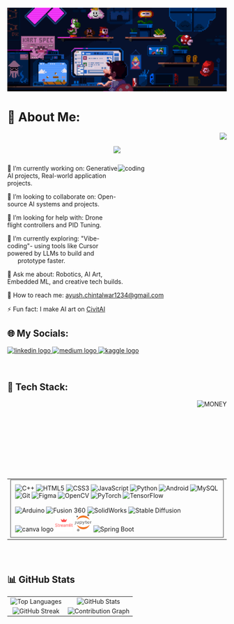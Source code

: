 ![MasterHead](https://github.com/tusharpatil2912/tusharpatil2912/blob/main/banner.gif)

# 💫 About Me: 
<img align="right" src="https://visitor-badge.laobi.icu/badge?page_id=4yu5h-crtl.4yu5h-crtl" />
<h1 align="center">
    <img src="https://readme-typing-svg.herokuapp.com/?font=Righteous&size=35&center=true&vCenter=true&width=600&height=70&duration=4000&lines=Hi+There!+👋;+I'm+Ayush+Chintalwar!" />
</h1>     

<img align="right" alt="coding" width="250" height="250" src="https://bit.ly/448Fxkj">

🔭 I’m currently working on: Generative AI projects, Real-world application projects.

👯 I’m looking to collaborate on: Open-source AI systems and projects.

🤝 I’m looking for help with: Drone flight controllers and PID Tuning.

🌱 I’m currently exploring: "Vibe-coding"- using tools like Cursor powered by LLMs to build and
&nbsp;&nbsp;&nbsp;&nbsp;&nbsp;&nbsp;prototype faster.

💬 Ask me about: Robotics, AI Art, Embedded ML, and creative tech builds.

📩 How to reach me: ayush.chintalwar1234@gmail.com

⚡ Fun fact: I make AI art on [CivitAI](https://civitai.green/user/Dxrek)

## 🌐 My Socials:
<div align="left">
  <a href="https://www.linkedin.com/in/ayush-chintalwar-18b9b1259/" target="_blank">
    <img src="https://img.shields.io/static/v1?message=LinkedIn&logo=linkedin&label=&color=0077B5&logoColor=white&labelColor=&style=flat" height="37" alt="linkedin logo"  />
  </a>
  <a href="https://medium.com/@mindofmachina" target="_blank">
    <img src="https://img.shields.io/static/v1?message=Medium&logo=medium&label=&color=12100E&logoColor=white&labelColor=&style=flat" height="37" alt="medium logo"  />
  </a>
  <a href="https://kaggle.com/ayush1364" target="_blank">
    <img src="https://img.shields.io/static/v1?message=Kaggle&logo=kaggle&label=&color=20BEFF&logoColor=white&labelColor=&style=flat" height="37" alt="kaggle logo"  />
  </a>
</div>
<br><br>

<h2>🧰 Tech Stack:</h2>
<img align="right" alt="MONEY" height="180" src="https://media.tenor.com/rePDfDWO3XoAAAAd/hacking.gif">
<table>
  <tr>
    <td>
      <div align="left" style="padding: 10px; border: 1px solid #444; display: inline-block;">
        <img src="https://cdn.jsdelivr.net/gh/devicons/devicon/icons/cplusplus/cplusplus-original.svg" height="40" alt="C++" />
        <img src="https://cdn.jsdelivr.net/gh/devicons/devicon/icons/html5/html5-original.svg" height="40" alt="HTML5" />
        <img src="https://cdn.jsdelivr.net/gh/devicons/devicon/icons/css3/css3-original.svg" height="40" alt="CSS3" />
        <img src="https://cdn.jsdelivr.net/gh/devicons/devicon/icons/javascript/javascript-original.svg" height="40" alt="JavaScript" />
        <img src="https://cdn.jsdelivr.net/gh/devicons/devicon/icons/python/python-original.svg" height="40" alt="Python" />
        <img src="https://cdn.jsdelivr.net/gh/devicons/devicon/icons/android/android-original.svg" height="40" alt="Android" />
        <img src="https://cdn.jsdelivr.net/gh/devicons/devicon/icons/mysql/mysql-original.svg" height="40" alt="MySQL" />
        <img src="https://cdn.jsdelivr.net/gh/devicons/devicon/icons/git/git-original.svg" height="40" alt="Git" />
        <img src="https://cdn.jsdelivr.net/gh/devicons/devicon/icons/figma/figma-original.svg" height="40" alt="Figma" />
        <img src="https://www.vectorlogo.zone/logos/opencv/opencv-icon.svg" height="40" alt="OpenCV" />
        <img src="https://www.vectorlogo.zone/logos/pytorch/pytorch-icon.svg" height="40" alt="PyTorch" />
        <img src="https://www.vectorlogo.zone/logos/tensorflow/tensorflow-icon.svg" height="40" alt="TensorFlow" />
        <br><br>
        <img src="https://cdn.worldvectorlogo.com/logos/arduino-1.svg" height="40" alt="Arduino" />
        <img src="https://techbagfrontend.s3-ap-south-1.amazonaws.com/logos/sztZoD9HHo8WDwEyMWsKmJ.png" height="40" alt="Fusion 360" />
        <img src="https://drive.google.com/uc?export=view&id=1NYYigcwdiBqmIVc2or3BITCtjO3sUEOj" height="40" alt="SolidWorks" />
        <img src="https://drive.google.com/uc?export=view&id=1jPwfT6pckC_uQkTvmp7Juk7lPenUYDAv" height="40" alt="Stable Diffusion" />
        <img src="https://cdn.jsdelivr.net/gh/devicons/devicon/icons/canva/canva-original.svg" height="36" alt="canva logo"/>
        <img src="https://github.com/devicons/devicon/blob/master/icons/streamlit/streamlit-plain-wordmark.svg" height="40" alt="Streamlit" />
        <img src="https://github.com/devicons/devicon/blob/master/icons/jupyter/jupyter-original-wordmark.svg" height="40" alt="Jupyter Notebook" />
        <img src="https://cdn.jsdelivr.net/gh/devicons/devicon/icons/spring/spring-original.svg" height="40" alt="Spring Boot" />
      </div>
  </tr>
</table>
<br><br>


<h2 align="left">📊 GitHub&nbsp;Stats</h2>

<table>
  <tr>
    <td align="center">
      <img
        src="https://github-readme-stats.vercel.app/api/top-langs/?username=4yu5h-crtl&layout=compact&theme=radical&hide_border=false&include_all_commits=false&count_private=false"
        alt="Top Languages"
      />
    </td>
    <td align="center">
      <img
        src="https://github-readme-stats.vercel.app/api?username=4yu5h-crtl&theme=radical&hide_border=false&include_all_commits=false&count_private=false"
        alt="GitHub Stats"
      />
    </td>
  </tr>
  <tr>
    <td align="center">
      <img
        src="https://github-readme-streak-stats.herokuapp.com/?user=4yu5h-crtl&theme=radical&hide_border=false"
        alt="GitHub Streak"
      />
    </td>
    <td align="center">
      <img
        src="https://github-readme-activity-graph.vercel.app/graph?username=4yu5h-crtl&area=true&hide_border=true&theme=redical"
        alt="Contribution Graph"
        height="203"
      />
    </td>
  </tr>
</table>


